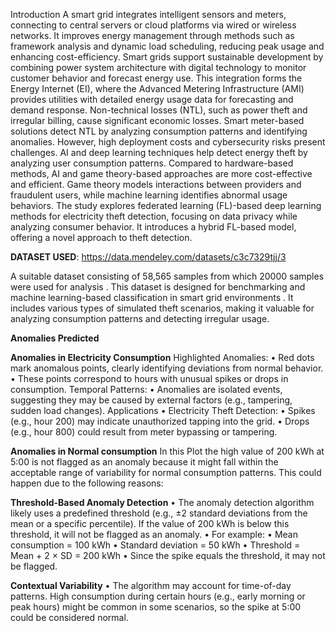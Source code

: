 Introduction A smart grid integrates intelligent sensors and meters, connecting to central servers or cloud platforms via wired or wireless networks. It improves energy management through methods such as framework analysis and dynamic load scheduling, reducing peak usage and enhancing cost-efficiency. Smart grids support sustainable development by combining power system architecture with digital technology to monitor customer behavior and forecast energy use. This integration forms the Energy Internet (EI), where the Advanced Metering Infrastructure (AMI) provides utilities with detailed energy usage data for forecasting and demand response. Non-technical losses (NTL), such as power theft and irregular billing, cause significant economic losses. Smart meter-based solutions detect NTL by analyzing consumption patterns and identifying anomalies. However, high deployment costs and cybersecurity risks present challenges. AI and deep learning techniques help detect energy theft by analyzing user consumption patterns. Compared to hardware-based methods, AI and game theory-based approaches are more cost-effective and efficient. Game theory models interactions between providers and fraudulent users, while machine learning identifies abnormal usage behaviors. The study explores federated learning (FL)-based deep learning methods for electricity theft detection, focusing on data privacy while analyzing consumer behavior. It introduces a hybrid FL-based model, offering a novel approach to theft detection.

**DATASET USED**: https://data.mendeley.com/datasets/c3c7329tjj/3

A suitable dataset consisting of 58,565 samples from which 20000 samples were used for analysis . This dataset is designed for benchmarking and machine learning-based classification in smart grid environments . It includes various types of simulated theft scenarios, making it valuable for analyzing consumption patterns and detecting irregular usage.

**Anomalies Predicted**

**Anomalies in Electricity Consumption**
Highlighted Anomalies: 
• Red dots mark anomalous points, clearly identifying deviations from normal behavior. 
• These points correspond to hours with unusual spikes or drops in consumption.
Temporal Patterns: 
• Anomalies are isolated events, suggesting they may be caused by external factors (e.g., tampering, sudden load changes). 
Applications 
• Electricity Theft Detection: 
• Spikes (e.g., hour 200) may indicate unauthorized tapping into the grid. 
• Drops (e.g., hour 800) could result from meter bypassing or tampering.

**Anomalies in Normal consumption**
In this Plot the high value of 200 kWh at 5:00 is not flagged as an anomaly because it might fall within the acceptable range of variability for normal consumption patterns. This could happen due to the following reasons:

**Threshold-Based Anomaly Detection** 
• The anomaly detection algorithm likely uses a predefined threshold (e.g., ±2 standard deviations from the mean or a specific percentile). If the value of 200 kWh is below this threshold, it will not be flagged as an anomaly. 
• For example: 
  • Mean consumption = 100 kWh 
  • Standard deviation = 50 kWh 
  • Threshold = Mean + 2 × SD = 200 kWh 
  • Since the spike equals the threshold, it may not be flagged.

**Contextual Variability** 
• The algorithm may account for time-of-day patterns. High consumption during certain hours (e.g., early morning or peak hours) might be common in some scenarios, so the spike at 5:00 could be considered normal.
